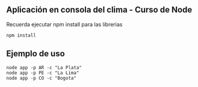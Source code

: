 ## Aplicación en consola del clima - Curso de Node 

Recuerda ejecutar npm install para las librerias

```
npm install

```

## Ejemplo de uso

```
node app -p AR -c "La Plata"
node app -p PE -c "La Lima"
node app -p CO -c "Bogota"

```